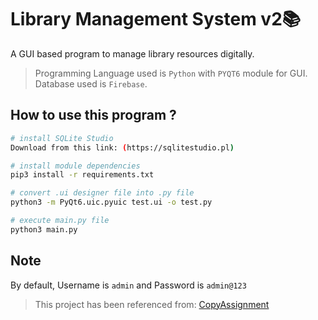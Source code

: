 # Library Management System v2📚
A GUI based program to manage library resources digitally. 
> Programming Language used is `Python` with `PYQT6` module for GUI. Database used is `Firebase`.

## How to use this program ?
```bash
# install SQLite Studio
Download from this link: (https://sqlitestudio.pl)

# install module dependencies
pip3 install -r requirements.txt

# convert .ui designer file into .py file
python3 -m PyQt6.uic.pyuic test.ui -o test.py

# execute main.py file
python3 main.py
```

## Note
By default, Username is `admin` and Password is `admin@123`

> This project has been referenced from: [CopyAssignment](https://copyassignment.com/library-management-system-python-project-with-source-code-gui-and-database/)